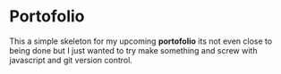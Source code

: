 # Portofolio

This a simple skeleton for my upcoming **portofolio** its not even close to being done but I just wanted to try make something and screw with javascript and git version control.